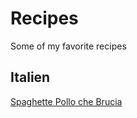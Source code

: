 # Recipes
Some of my favorite recipes

## Italien
[Spaghette Pollo che Brucia](Spaghetti_Pollo_che_Brucia.md)
